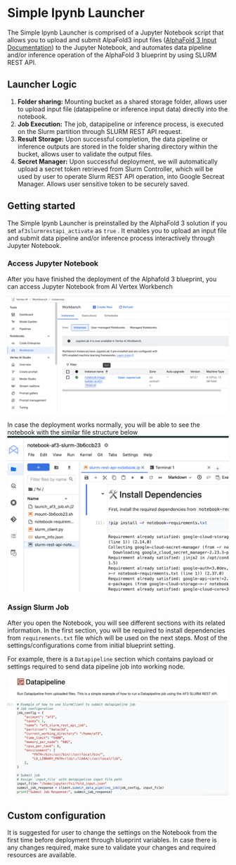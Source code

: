 # Simple Ipynb Launcher

The Simple Ipynb Launcher is comprised of a Jupyter Notebook script that allows you to upload and submit AlpaFold3 input files ([AlphaFold 3 Input Documentation](https://github.com/google-deepmind/alphafold3/blob/main/docs/input.md)) to the Jupyter Notebook, and automates data pipeline and/or inference operation of the AlphaFold 3 blueprint by using SLURM REST API.


## Launcher Logic
1.  **Folder sharing:** Mounting bucket as a shared storage folder, allows user to upload input file (datapipeline or inference input data) directly into the notebook.
2.  **Job Execution:** The job, datapipeline or inference process, is executed on the Slurm partition through SLURM REST API request.
3.  **Result Storage:** Upon successful completion, the data pipeline or inference outputs are stored in the folder sharing directory within the bucket, allows user to validate the output files.
4. **Secret Manager:** Upon successful deployment, we will automatically upload a secret token retrieved from Slurm Controller, which will be used by user to operate Slurm REST API operation, into Google Secreat Manager. Allows user sensitive token to be securely saved.

## Getting started
The Simple Ipynb Launcher is preinstalled by the AlphaFold 3 solution if you set `af3slurmrestapi_activate` as `true` . It enables you to upload an input file and submit data pipeline and/or inference process interactively through Jupyter Notebook.


### Access Jupyter Notebook

After you have finished the deployment of the Alphafold 3 blueprint, you can access Jupyter Notebook from AI Vertex Workbench

<img src="../../adm/ipynb_launcher/workbench-page.png" alt="Jupyter notebook Workbench Page" width="700">

In case the deployment works normally, you will be able to see the notebook with the similar file structure below
<img src="../../adm/ipynb_launcher/notebook.png" alt="Jupyter notebook Workbench Page" width="700">


### Assign Slurm Job

After you open the Notebook, you will see different sections with its related information. In the first section, you will be required to install dependencies from `requirements.txt` file which will be used on the next steps. Most of the settings/configurations come from initial blueprint setting.

For example, there is a `Datapipeline` section which contains payload or settings required to send data pipeline job into working node. 

<img src="../../adm/ipynb_launcher/datapipeline.png" alt="Jupyter notebook Workbench Page" width="700">



## Custom configuration

It is suggested for user to change the settings on the Notebook from the first time before deployment through blueprint variables. In case there is any changes required, make sure to validate your changes and required resources are available.

